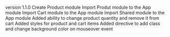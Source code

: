 version 1.1.0
Create Product module
Import Produt module to the App module
Import Cart module to the App module
Import Shared module to the App module
Added ability to change product quantity and remove it from cart
Added styles for product and cart items
Added directive to add class and change background color on mouseover event